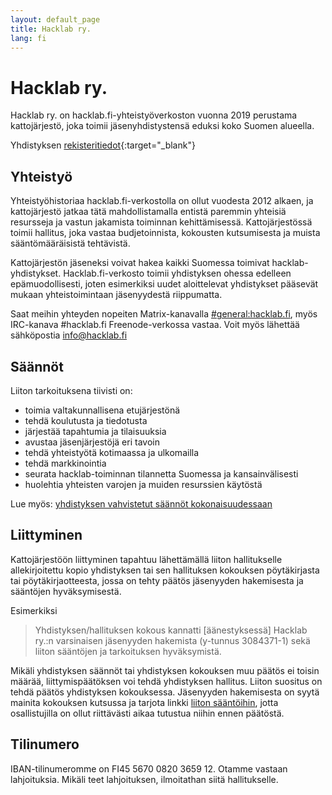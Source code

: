 ```yaml
---
layout: default_page
title: Hacklab ry.
lang: fi
---
```

# Hacklab ry.

Hacklab ry. on hacklab.fi-yhteistyöverkoston vuonna 2019 perustama kattojärjestö, joka toimii jäsenyhdistystensä eduksi koko Suomen alueella.

Yhdistyksen [rekisteritiedot](https://yhdistysrekisteri.prh.fi/basicinformation?userLang=fi&businessId=3084371-1){:target="_blank"}

## Yhteistyö

Yhteistyöhistoriaa hacklab.fi-verkostolla on ollut vuodesta 2012 alkaen, ja kattojärjestö jatkaa tätä mahdollistamalla entistä paremmin yhteisiä resursseja ja vastun jakamista toiminnan kehittämisessä. Kattojärjestössä toimii hallitus, joka vastaa budjetoinnista, kokousten kutsumisesta ja muista sääntömääräisistä tehtävistä.

Kattojärjestön jäseneksi voivat hakea kaikki Suomessa toimivat hacklab-yhdistykset. Hacklab.fi-verkosto toimii yhdistyksen ohessa edelleen epämuodollisesti, joten esimerkiksi uudet aloittelevat yhdistykset pääsevät mukaan yhteistoimintaan jäsenyydestä riippumatta.

Saat meihin yhteyden nopeiten Matrix-kanavalla <a class="external-links" href="https://matrix.to/#/#general:hacklab.fi">#general:hacklab.fi</a>, myös IRC-kanava #hacklab.fi Freenode-verkossa vastaa. Voit myös lähettää sähköpostia <a class="external-links" href="mailto:info@hacklab.fi">info@hacklab.fi</a>

## Säännöt

Liiton tarkoituksena tiivisti on:
 - toimia valtakunnallisena etujärjestönä
 - tehdä koulutusta ja tiedotusta
 - järjestää tapahtumia ja tilaisuuksia
 - avustaa jäsenjärjestöjä eri tavoin
 - tehdä yhteistyötä kotimaassa ja ulkomailla
 - tehdä markkinointia
 - seurata hacklab-toiminnan tilannetta Suomessa ja kansainvälisesti
 - huolehtia yhteisten varojen ja muiden resurssien käytöstä

Lue myös: [yhdistyksen vahvistetut säännöt kokonaisuudessaan](/saannot.html)

## Liittyminen

Kattojärjestöön liittyminen tapahtuu lähettämällä liiton hallitukselle allekirjoitettu kopio yhdistyksen tai sen hallituksen kokouksen pöytäkirjasta tai pöytäkirjaotteesta, jossa on tehty päätös jäsenyyden hakemisesta ja sääntöjen hyväksymisestä.

Esimerkiksi
> Yhdistyksen/hallituksen kokous kannatti [äänestyksessä] Hacklab ry.:n varsinaisen jäsenyyden hakemista (y-tunnus 3084371-1) sekä liiton sääntöjen ja tarkoituksen hyväksymistä.

Mikäli yhdistyksen säännöt tai yhdistyksen kokouksen muu päätös ei toisin määrää, liittymispäätöksen voi tehdä yhdistyksen hallitus. Liiton suositus on tehdä päätös yhdistyksen kokouksessa. Jäsenyyden hakemisesta on syytä mainita kokouksen kutsussa ja tarjota linkki [liiton sääntöihin](/saannot.html), jotta osallistujilla on ollut riittävästi aikaa tutustua niihin ennen päätöstä.

## Tilinumero

IBAN-tilinumeromme on FI45 5670 0820 3659 12. Otamme vastaan lahjoituksia. Mikäli teet lahjoituksen, ilmoitathan siitä hallitukselle.